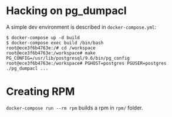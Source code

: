 # Hacking on pg_dumpacl

A simple dev environment is described in `docker-compose.yml`:

``` console
$ docker-compose up -d build
$ docker-compose exec build /bin/bash
root@ece3f6b4763e:/# cd /workspace
root@ece3f6b4763e:/workspace# make PG_CONFIG=/usr/lib/postgresql/9.6/bin/pg_config
root@ece3f6b4763e:/workspace# PGHOST=postgres PGUSER=postgres ./pg_dumpacl ...
```


# Creating RPM

`docker-compose run --rm rpm` builds a rpm in `rpm/` folder.
